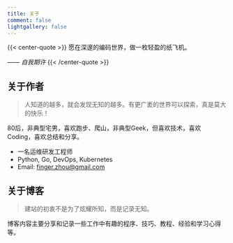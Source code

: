 ```yaml
---
title: 关于
comment: false
lightgallery: false
---
```


{{< center-quote >}}
愿在深邃的编码世界，做一枚轻盈的纸飞机。

_—— 自我期许_
{{< /center-quote >}}

## 关于作者

> 人知道的越多，就会发现无知的越多。有更广袤的世界可以探索，真是莫大的快乐！

80后，非典型宅男，喜欢跑步、爬山，非典型Geek，但喜欢技术，喜欢Coding，喜欢总结和分享。

- 一名运维研发工程师
- Python, Go, DevOps, Kubernetes
- Email: finger.zhou@gmail.com

## 关于博客

> 建站的初衷不是为了炫耀所知，而是记录无知。

博客内容主要分享和记录一些工作中有趣的程序、技巧、教程、经验和学习心得等。



